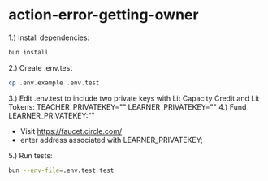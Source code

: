 # action-error-getting-owner

1.) Install dependencies:

```bash
bun install
```
2.) Create .env.test
```bash 
cp .env.example .env.test
```
3.) Edit .env.test to include two private keys with Lit Capacity Credit and Lit Tokens:
TEACHER_PRIVATEKEY="<private-key>"
LEARNER_PRIVATEKEY=""
4.) Fund LEARNER_PRIVATEKEY:"<private-key>" 
  - Visit https://faucet.circle.com/  
  - enter address associated with LEARNER_PRIVATEKEY;

5.) Run tests:

```bash
bun --env-file=.env.test test 
```

